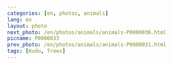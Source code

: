 ```yaml
---
categories: [en, photos, animals]
lang: en
layout: photo
next_photo: /en/photos/animals/animals-P0000036.html
picname: P0000033
prev_photo: /en/photos/animals/animals-P0000031.html
tags: [Kudu, Trees]
---
```

